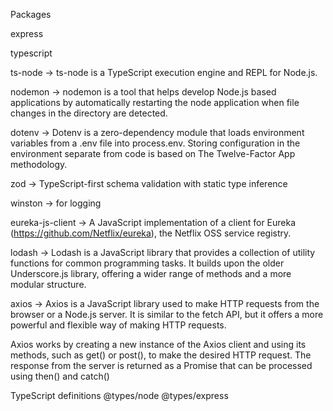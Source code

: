 Packages

express

typescript

ts-node -> ts-node is a TypeScript execution engine and REPL for Node.js.

nodemon -> nodemon is a tool that helps develop Node.js based applications by automatically restarting the node application when file changes in the directory are detected.

dotenv -> Dotenv is a zero-dependency module that loads environment variables from a .env file into process.env. Storing configuration in the environment separate from code is based on The Twelve-Factor App methodology.

zod -> TypeScript-first schema validation with static type inference

winston -> for logging

eureka-js-client -> A JavaScript implementation of a client for Eureka (https://github.com/Netflix/eureka), the Netflix OSS service registry.

lodash -> Lodash is a JavaScript library that provides a collection of utility functions for common programming tasks. It builds upon the older Underscore.js library, offering a wider range of methods and a more modular structure.

axios -> Axios is a JavaScript library used to make HTTP requests from the browser or a Node.js server. It is similar to the fetch API, but it offers a more powerful and flexible way of making HTTP requests.

Axios works by creating a new instance of the Axios client and using its methods, such as get() or post(), to make the desired HTTP request. The response from the server is returned as a Promise that can be processed using then() and catch()

TypeScript definitions
@types/node
@types/express
